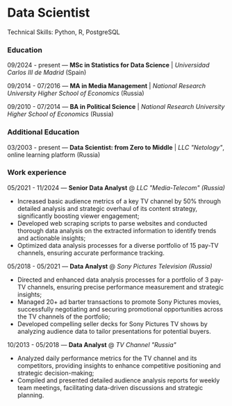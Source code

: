 # Data Scientist

Technical Skills: Python, R, PostgreSQL

### Education

09/2024 - present — **MSc in Statistics for Data Science** | *Universidad Carlos III de Madrid* (Spain)

09/2014 - 07/2016 — **MA in Media Management** | *National Research University Higher School of Economics* (Russia)

09/2010 - 07/2014 — **BA in Political Science** | *National Research University Higher School of Economics* (Russia)

### Additional Education

03/2003 - present — **Data Scientist: from Zero to Middle** | *LLC "Netology"*, online learning platform (Russia)

### Work experience

05/2021 - 11/2024 — **Senior Data Analyst** @ *LLC "Media-Telecom" (Russia)*
- Increased basic audience metrics of a key TV channel by 50% through detailed analysis and strategic overhaul of its content strategy, significantly boosting viewer engagement;
- Developed web scraping scripts to parse websites and conducted thorough data analysis on the extracted information to identify trends and actionable insights;
- Optimized data analysis processes for a diverse portfolio of 15 pay-TV channels, ensuring accurate performance tracking.

05/2018 - 05/2021 — **Data Analyst** @ *Sony Pictures Television (Russia)*
- Directed and enhanced data analysis processes for a portfolio of 3 pay-TV channels, ensuring precise performance measurement and strategic insights;
- Managed 20+ ad barter transactions to promote Sony Pictures movies, successfully negotiating and securing promotional opportunities across the TV channels of the portfolio;
- Developed compelling seller decks for Sony Pictures TV shows by analyzing audience data to tailor presentations for potential buyers.

10/2013 - 05/2018 — **Data Analyst** @ *TV Channel "Russia"*
- Analyzed daily performance metrics for the TV channel and its competitors, providing insights to enhance competitive positioning and strategic decision-making;
- Compiled and presented detailed audience analysis reports for weekly team meetings, facilitating data-driven discussions and strategic planning.
